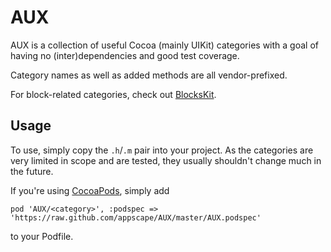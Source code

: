 # AUX

AUX is a collection of useful Cocoa (mainly UIKit) categories with a goal of having no (inter)dependencies and good test coverage.

Category names as well as added methods are all vendor-prefixed.

For block-related categories, check out [BlocksKit](https://github.com/pandamonia/BlocksKit).

## Usage

To use, simply copy the `.h`/`.m` pair into your project. As the categories are very limited in scope and are tested, they usually shouldn't change much in the future.

If you're using [CocoaPods](http://cocoapods.org/), simply add

    pod 'AUX/<category>', :podspec => 'https://raw.github.com/appscape/AUX/master/AUX.podspec'

to your Podfile.